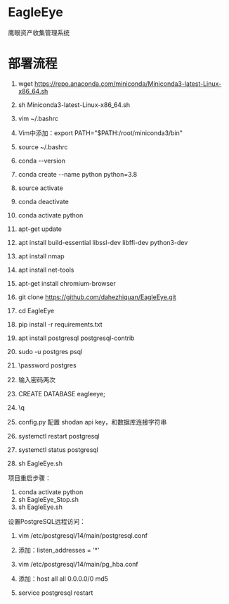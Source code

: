 # EagleEye

鹰眼资产收集管理系统

# 部署流程

1. wget <https://repo.anaconda.com/miniconda/Miniconda3-latest-Linux-x86_64.sh>

2. sh Miniconda3-latest-Linux-x86\_64.sh

3. vim \~/.bashrc

4. Vim中添加：export PATH="\$PATH:/root/miniconda3/bin"

5. source \~/.bashrc

6. conda --version

7. conda create --name python python=3.8

8. source activate

9. conda deactivate

10. conda activate python

11. apt-get update

12. apt install build-essential libssl-dev libffi-dev python3-dev

13. apt install nmap

14. apt install net-tools

15. apt-get install chromium-browser

16. git clone <https://github.com/dahezhiquan/EagleEye.git>

17. cd EagleEye

18. pip install -r requirements.txt

19. apt install postgresql postgresql-contrib

20. sudo -u postgres psql

21. \password postgres

22. 输入密码两次

23. CREATE DATABASE eagleeye;

24. \q

25. config.py 配置 shodan api key，和数据库连接字符串

26. systemctl restart postgresql

27. systemctl status postgresql

28. sh EagleEye.sh

项目重启步骤： &#x20;
1. conda activate python
2. sh EagleEye_Stop.sh
3. sh EagleEye.sh

设置PostgreSQL远程访问：

1. vim /etc/postgresql/14/main/postgresql.conf

2. 添加：listen\_addresses = '\*'

3. vim /etc/postgresql/14/main/pg\_hba.conf

4. 添加：host all all 0.0.0.0/0 md5

5. service postgresql restart


